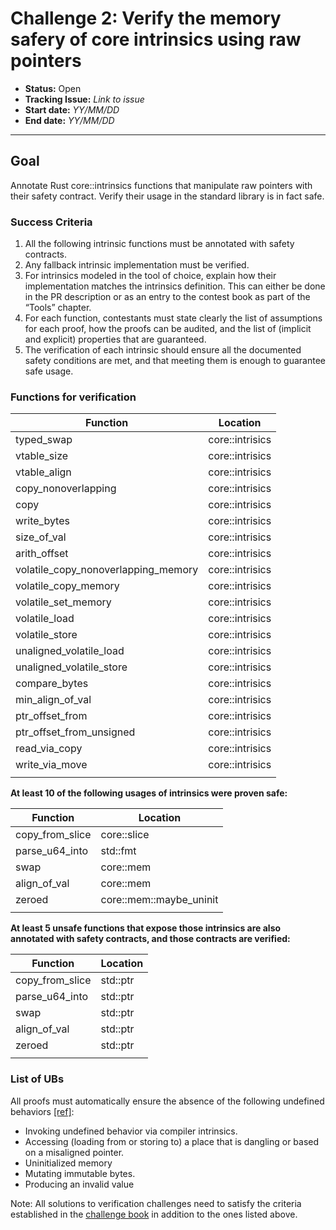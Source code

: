 # Challenge 2: Verify the memory safery of core intrinsics using raw pointers

- **Status:** Open
- **Tracking Issue:** *Link to issue*
- **Start date:** *YY/MM/DD*
- **End date:** *YY/MM/DD*

-------------------


## Goal

Annotate Rust core::intrinsics functions that manipulate raw pointers with their safety contract. Verify their usage in the standard library is in fact safe.

### Success Criteria

1. All the following intrinsic functions must be annotated with safety contracts.
2. Any fallback intrinsic implementation must be verified.
3. For intrinsics modeled in the tool of choice, explain how their implementation matches the intrinsics definition. This can either be done in the PR description or as an entry to the contest book as part of the “Tools” chapter.
4. For each function, contestants must state clearly the list of assumptions for each proof, how the proofs can be audited, and the list of (implicit and explicit) properties that are guaranteed.
5. The verification of each intrinsic should ensure all the documented safety conditions are met, and that meeting them is enough to guarantee safe usage.


### Functions for verification

|Function	|Location	|
|---	|---	|
|typed_swap | core::intrisics |
|vtable_size| core::intrisics |
|vtable_align| core::intrisics |
|copy_nonoverlapping| core::intrisics |
|copy| core::intrisics |
|write_bytes| core::intrisics |
|size_of_val| core::intrisics |
|arith_offset| core::intrisics |
|volatile_copy_nonoverlapping_memory| core::intrisics |
|volatile_copy_memory| core::intrisics |
|volatile_set_memory| core::intrisics |
|volatile_load| core::intrisics |
|volatile_store| core::intrisics |
|unaligned_volatile_load| core::intrisics |
|unaligned_volatile_store| core::intrisics |
|compare_bytes| core::intrisics |
|min_align_of_val| core::intrisics |
|ptr_offset_from| core::intrisics |
|ptr_offset_from_unsigned| core::intrisics |
|read_via_copy| core::intrisics |
|write_via_move| core::intrisics |
|	|	|



**At least 10 of the following usages of intrinsics were proven safe:**

|Function	|Location	|
|---	|---	|
|copy_from_slice	| core::slice |
|parse_u64_into	| std::fmt |
|swap | core::mem |
|align_of_val | core::mem |
|zeroed | core::mem::maybe_uninit |
|	|	|



**At least 5 unsafe functions that expose those intrinsics are also annotated with safety contracts, and those contracts are verified:**

|Function	|Location	|
|---	|---	|
|copy_from_slice	| std::ptr |
|parse_u64_into	| std::ptr |
|swap | std::ptr |
|align_of_val | std::ptr |
|zeroed | std::ptr |
|	|	|




### List of UBs

All proofs must automatically ensure the absence of the following undefined behaviors [[ref]](https://github.com/rust-lang/reference/blob/142b2ed77d33f37a9973772bd95e6144ed9dce43/src/behavior-considered-undefined.md):

* Invoking undefined behavior via compiler intrinsics.
* Accessing (loading from or storing to) a place that is dangling or based on a misaligned pointer.
* Uninitialized memory
* Mutating immutable bytes.
* Producing an invalid value


Note: All solutions to verification challenges need to satisfy the criteria established in the [challenge book](general-rules.md)
in addition to the ones listed above.
